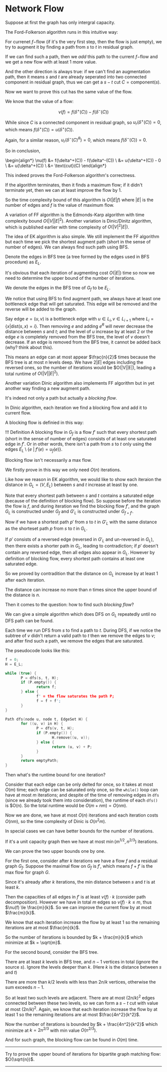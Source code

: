 # Network Flow

Suppose at first the graph has only intergral capacity.

The Ford-Folkerson algorithm runs in this intuitive way:

For currenet $f-$flow (if it's the very first step, then the flow is just empty), we try to augment it by finding a path from $s$ to $t$ in residual graph.

If we can find such a path, then we *add* this path to the current $f-$flow and we get a new flow with at least 1 more value.

And the other direction is always true: if we can't find an augmentation path, then it means $s$ and $t$ are already seperated into two connected component in residual graph, thus we can get a $s-t$ cut $C = \text{component}(s)$.

Now we want to prove this cut has the same value of the flow.

We know that the value of a flow:

$$
\nu(f) = f(\delta^+(C)) - f(\delta^-(C))
$$

While since $C$ is a connected component in residual graph, so $u_r(\delta^+(C)) = 0$, which means $f(\delta^+(C)) = u(\delta^+(C))$.

Again, for a similar reason, $u_r(\delta^-(C)^R) = 0$, which means $f(\delta^-(C)) = 0$.

So in conclusion,

\begin{align*}
\nu(f) &= f(\delta^+(C)) - f(\delta^-(C)) \\
       &= u(\delta^+(C)) - 0 \\
       &= u(\delta^+(C)) \\
       &= \text{cut}(C)
\end{align*}

This indeed proves the Ford-Folkerson algorithm's correctness.

If the algorithm terminates, then it finds a maximum flow; if it didn't terminate yet, then we can at least improve the flow by 1.

So the time complexity bound of this algorithm is $O(|E| f)$ where $|E|$ is the number of edges and $f$ is the value of maximum flow.

A variation of FF algorithm is the Edmonds-Karp algorithm with time complexity bound $O(|V||E|^2)$. Another variation is Dinic/Dinitz algorithm, which is published earlier with time complexity of $O(|V|^2|E|)$.

The idea of EK algorithm is also simple. We still implement the FF algorithm but each time we pick the shortest augment path (short in the sense of number of edges). We can always find such path using BFS.

Denote the edges in BFS tree (a tree formed by the edges used in BFS procedure) as $E_L$.

It's obvious that each iteration of augmenting cost $O(|E|)$ time so now we need to determine the upper bound of the number of iterations.

We denote the edges in the BFS tree of $G_f$ to be $E_L$.

We notice that using BFS to find augment path, we always have at least one bottleneck edge that will get saturated. This edge will be removed and the reverse will be added to the graph.

Say edge $e = (u, v)$ is a bottleneck edge with $u \in L_i, v \in L_{i+1}$ where $L_i = \{x | \text{dist}(s, x) = i\}$. Then removing $e$ and adding $e^R$ will never decrease the distance between $s$ and $t$; and the level of $u$ increase by at least 2 or the edge $e$ is completely removed from the BFS tree, the level of $v$ doesn't decrease. If an edge is removed from the BFS tree, it cannot be added back (why? think about this).

This means an edge can at most appear $\frac{n}{2}$ times because the BFS tree is at most $n$ levels deep. We have $2|E|$ edges including the reversed ones, so the number of iterations would be $O(|V||E|), leading a total runtime of $O(|V||E|^2)$.

Another variation Dinic algorithm also implements FF algorithm but in yet another way finding a new augment path.

It's indeed not only a path but actually a *blocking flow*.

In Dinic algorithm, each iteration we find a blocking flow and add it to current flow.

A blocking flow is definied in this way:

!!! Definition
    A blocking flow in $G_f$ is a flow $f'$ such that every shortest path (short in the sense of number of edges) consists of at least one saturated edge in $f'$. Or in other words, there isn't a path from $s$ to $t$ only using the edges $E_L \setminus \{e \;|\; f'(e) = u_f(e)\}$.

Blocking flow isn't necessarily a max flow.

We firstly prove in this way we only need $O(n)$ iterations.

Like how we reason in EK algorithm, we would like to show each iteraion the distance in $G_L = (V, E_L)$ between $s$ and $t$ increase at least by one.

Note that every shortest path between $s$ and $t$ contains a saturated edge (because of the definition of blocking flow). So suppose before the iteration the flow is $f$, and during iteration we find the blocking flow $f'$, and the graph $G_L$ is constructed under $G_f$ and $G'_L$ is constructed under $G_{f + f'}$.

Now if we have a shortest path $p'$ from $s$ to $t$ in $G'_L$ with the same distance as the shorteset path $p$ from $s$ to $t$ in $G_L$.

If $p'$ consists of a reversed edge (reversed in $G'_L$ and un-reversed in $G_L$), then there exists a shorter path in $G_L$, leading to contradiction; if $p'$ doesn't contain any reversed edge, then all edges also appear in $G_L$. However by definition of blocking flow, every shortest path contains at least one saturated edge.

So we proved by contradition that the distance on $G_L$ increase by at least 1 after each iteration.

The distance can increase no more than $n$ times since the upper bound of the distance is $n$.

Then it comes to the question: how to find such *blocking flow*?

We can give a simple algorithm which does DFS on $G_L$ repeatedly until no DFS path can be found.

Each time we run DFS from $s$ to find a path to $t$. During DFS, if we notice the subtree of $v$ didn't return a valid path to $t$ then we remove the edges to $v$; and after find such a path, we remove the edges that are saturated.

The pseudocode looks like this:

```C++
f = 0;
H = E_L;

while (true) {
       P = dfs(s, t, H);
       if (P.empty()) {
              return f;
       } else {
              f' = the flow saturates the path P;
              f = f + f';
       }
}

Path dfs(node u, node t, EdgeSet H) {
       for ((u, v) in H) {
              P = dfs(v, t, H);
              if (P.empty()) {
                     H.remove((u, v));
              } else {
                     return (u, v) + P;
              }
       }
       return emptyPath;
}
```

Then what's the runtime bound for one iteration?

Consider that each edge can be only delted for once, so it takes at most $O(m)$ time; each edge can be saturated only once, so the `while()` loop can have at most $m$ iterations; and despite of the time of removing edges in `dfs` (since we already took them into consideration), the runtime of each `dfs()` is $O(n). So the total runtime would be $O(m + nm) = O(nm)$.

Now we are done, we have at most $O(n)$ iterations and each iteration costs $O(nm)$, so the time complexity of Dinic is $O(n^2m)$.

In special cases we can have better bounds for the number of iterations.

If it's a unit capacity graph then we have at most $\min(m^{1/2}, n^{2/3})$ iterations.

We can prove the two upper bounds one by one.

For the first one, consider after $k$ iterations we have a flow $f$ and a residual graph $G_f$. Suppose the maximal flow on $G_f$ is $f'$, which means $f + f'$ is the max flow for graph $G$.

Since it's already after $k$ iterations, the min distance between $s$ and $t$ is at least $k$.

Then the capacities of all edges in $f'$ is at least $\nu(f) \cdot k$ (consider path decomposition). However we have in total $m$ edges so $\nu(f) \cdot k \le m$, thus $\nu(f) \le \frac{m}{k}$. So we can improve the current flow by at most $\frac{m}{k}$.

We know that each iteration increase the flow by at least 1 so the remaining iterations are at most $\frac{m}{k}$.

So the number of iterations is bounded by $k + \frac{m}{k}$ which minimize at $k = \sqrt{m}$.

For the second bound, consider the BFS tree.

There are at least $k$ levels in BFS tree, and $n-1$ vertices in total (ignore the source $s$). Ignore the levels deeper than $k$. (Here $k$ is the distance between $s$ and $t$)

There are more than $k/2$ levels with less than $2n/k$ vertices, otherwise the sum exceeds $n-1$. 

So at least two such levels are adjacent. There are at most $(2n/k)^2$ edges connected between these two levels, so we can form a $s-t$ cut with value at most $(2n/k)^2$. Again, we know that each iteration increase the flow by at least 1 so the remaining iterations are at most $\frac{4n^2}{k^2}$.

Now the number of iterations is bounded by $k + \frac{4n^2}{k^2}$ which minimize at $k=2n^{2/3}$ with min value $O(n^{2/3})$.

And for such graph, the blocking flow can be found in $O(m)$ time.

----

Try to prove the upper bound of iterations for bipartite graph matching flow: $O(\sqrt{n})$.

----

